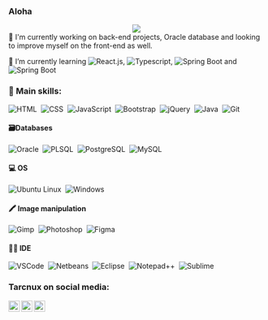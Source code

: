 ### Aloha 
<div align="center">
  <img src="https://github.blog/wp-content/uploads/2018/10/46896184-b679fc80-ce30-11e8-88bf-921e9b788f7c.gif?resize=200%2C200" />
 </div

🔭 I'm currently working on back-end projects, Oracle database and looking to improve myself on the front-end as well.

🌱 I’m currently learning ![React.js](https://img.shields.io/badge/React-20232A?style=for-the-badge&logo=react&logoColor=61DAFB), ![Typescript](https://img.shields.io/badge/TypeScript-007ACC?style=for-the-badge&logo=typescript&logoColor=white), ![Spring Boot](https://img.shields.io/badge/Spring-6DB33F?style=for-the-badge&logo=spring&logoColor=white) and ![Spring Boot](https://img.shields.io/badge/Spring_Boot-F2F4F9?style=for-the-badge&logo=spring-boot)

### 🚀 Main skills:
![HTML](https://img.shields.io/badge/HTML5-E34F26?style=for-the-badge&logo=html5&logoColor=white)&nbsp;
![CSS](https://img.shields.io/badge/CSS3-1572B6?style=for-the-badge&logo=css3&logoColor=white)&nbsp;
![JavaScript](https://img.shields.io/badge/JavaScript-323330?style=for-the-badge&logo=javascript&logoColor=F7DF1E)&nbsp;
![Bootstrap](https://img.shields.io/badge/Bootstrap-563D7C?style=for-the-badge&logo=bootstrap&logoColor=white)&nbsp;
![jQuery](https://img.shields.io/badge/jQuery-0769AD?style=for-the-badge&logo=jquery&logoColor=white)&nbsp;
![Java](https://img.shields.io/badge/Java-ED8B00?style=for-the-badge&logo=java&logoColor=white)&nbsp;
![Git](https://img.shields.io/badge/GIT-E44C30?style=for-the-badge&logo=git&logoColor=white)&nbsp;  

#### 🗃️Databases  
![Oracle](https://img.shields.io/badge/Oracle-F80000?style=for-the-badge&logo=Oracle&logoColor=white)&nbsp;
![PLSQL](https://img.shields.io/badge/PLSQL-F80000?style=for-the-badge&logo=oracle&logoColor=black)&nbsp; 
![PostgreSQL](https://img.shields.io/badge/PostgreSQL-316192?style=for-the-badge&logo=postgresql&logoColor=white)&nbsp;
![MySQL](https://img.shields.io/badge/MySQL-005C84?style=for-the-badge&logo=mysql&logoColor=white)&nbsp;

#### 💻 OS
![Ubuntu Linux](https://img.shields.io/badge/Ubuntu-E95420?style=for-the-badge&logo=ubuntu&logoColor=white)&nbsp;
![Windows](https://img.shields.io/badge/Windows-0078D6?style=for-the-badge&logo=windows&logoColor=white)&nbsp;

#### 🖍 Image manipulation
![Gimp](https://img.shields.io/badge/gimp-5C5543?style=for-the-badge&logo=gimp&logoColor=white)&nbsp;
![Photoshop](https://img.shields.io/badge/Adobe%20Photoshop-31A8FF?style=for-the-badge&logo=Adobe%20Photoshop&logoColor=black)&nbsp;
![Figma](https://img.shields.io/badge/Figma-F24E1E?style=for-the-badge&logo=figma&logoColor=white)&nbsp;
  
#### 👨‍💻 IDE  
![VSCode](https://img.shields.io/badge/Visual_Studio_Code-0078D4?style=for-the-badge&logo=visual%20studio%20code&logoColor=white)&nbsp;
![Netbeans](https://img.shields.io/badge/apache%20netbeans-1B6AC6?style=for-the-badge&logo=apache%20netbeans%20IDE&logoColor=white)&nbsp;
![Eclipse](https://img.shields.io/badge/Eclipse-2C2255?style=for-the-badge&logo=eclipse&logoColor=white)&nbsp;
![Notepad++](https://img.shields.io/badge/Notepad++-90E59A.svg?style=for-the-badge&logo=notepad%2B%2B&logoColor=black)&nbsp;
![Sublime](https://img.shields.io/badge/sublime_text-%23575757.svg?&style=for-the-badge&logo=sublime-text&logoColor=important)&nbsp;


  
### Tarcnux on social media:  
<a href="https://www.instagram.com/tarcnux/">
  <img align="left" alt="Tarcnux's Instagram" width="22px" src="https://raw.githubusercontent.com/hussainweb/hussainweb/main/icons/instagram.png" />
</a>
<a href="https://twitter.com/tarcnux">
  <img align="left" alt="Tarcnux | Twitter" width="22px" src="https://raw.githubusercontent.com/peterthehan/peterthehan/master/assets/twitter.svg" />
</a>
<a href="https://www.linkedin.com/in/tarcnux/">
  <img align="left" alt="Tarcnux's LinkedIN" width="22px" src="https://raw.githubusercontent.com/peterthehan/peterthehan/master/assets/linkedin.svg" />
</a>
<br />


<!--
**tarcnux/tarcnux** is a ✨ _special_ ✨ repository because its `README.md` (this file) appears on your GitHub profile.

Here are some ideas to get you started:

- 🔭 I’m currently working on ...
- 🌱 I’m currently learning ...
- 👯 I’m looking to collaborate on ...
- 🤔 I’m looking for help with ...
- 💬 Ask me about ...
- 📫 How to reach me: ...
- 😄 Pronouns: ...
- ⚡ Fun fact: ...
-->
